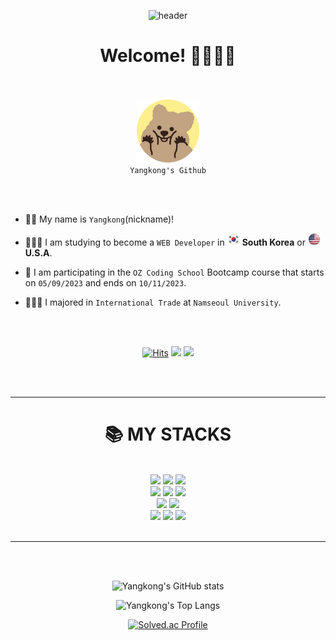 <div align="center">

![header](https://capsule-render.vercel.app/api?type=Waving&text=DEV-Yangkong&fontColor=ffffff&color=ffc8dd)

</div>

<div align=center>
  <h1>Welcome! 👋🏻👋🏻</h1>

<br/><br/>
<img src="ykProfile.png" width="20%" height="10%"/>
<br/>
`Yangkong's Github`

</div>

<br/><br/>

- 👩🏻 My name is `Yangkong`(nickname)!

- 👩🏻‍💻 I am studying to become a `WEB Developer` in <img src="south-korea.png" width="20"/> <b>South Korea</b> or <img src="USA.png" width="20"/> <b>U.S.A</b>.

- 📖 I am participating in the `OZ Coding School` Bootcamp course that starts on `05/09/2023` and ends on `10/11/2023`.

- 👩🏻‍🎓 I majored in `International Trade` at `Namseoul University`.

<br/><br/>

<div align=center>

[![Hits](https://hits.seeyoufarm.com/api/count/incr/badge.svg?url=https%3A%2F%2Fgithub.com%2FDEV-YangKong&count_bg=%23ef476f&title_bg=%23555555&icon=github.svg&icon_color=%23ef476f&title=hits&edge_flat=false)](https://hits.seeyoufarm.com)
<a href="https://dev-yangkong.tistory.com/" target="_blank"><img src="https://img.shields.io/badge/My tech blog-ffd166?style=flat-square&logo=GitHub Sponsors&logoColor=white&link=https://dev-yangkong.tistory.com/"/></a>
<a href="https://www.instagram.com/dev.yangkong/" target="_blank"><img src="https://img.shields.io/badge/Instagram-06d6a0?style=flat-square&logo=Instagram&logoColor=white"/></a>

</div>

<br/><br/>

---

<div align=center><h1>📚 MY STACKS</h1></div>

<br/>

<div align=center>

  <img src="https://img.shields.io/badge/html5-E34F26?style=for-the-badge&logo=html5&logoColor=white"> 
  <img src="https://img.shields.io/badge/css-1572B6?style=for-the-badge&logo=css3&logoColor=white"> 
  <img src="https://img.shields.io/badge/javascript-F7DF1E?style=for-the-badge&logo=javascript&logoColor=black"> 
  <br/>

  <img src="https://img.shields.io/badge/react-61DAFB?style=for-the-badge&logo=react&logoColor=black"> 
  <img src="https://img.shields.io/badge/vue.js-4FC08D?style=for-the-badge&logo=vue.js&logoColor=white"> 
  <img src="https://img.shields.io/badge/bootstrap-7952B3?style=for-the-badge&logo=bootstrap&logoColor=white">
  <br/>

  <img src="https://img.shields.io/badge/typescript-3178C6?style=for-the-badge&logo=typescript&logoColor=white">
  <img src="https://img.shields.io/badge/node.js-339933?style=for-the-badge&logo=Node.js&logoColor=white">
  <br/>

  <img src="https://img.shields.io/badge/tistory-ffafcc?style=for-the-badge&logo=tistory&logoColor=white">
  <img src="https://img.shields.io/badge/github-cdb4db?style=for-the-badge&logo=github&logoColor=white">
  <img src="https://img.shields.io/badge/git-F05032?style=for-the-badge&logo=git&logoColor=white">
  <br/><br/>

---

<br/><br/>

<div align=center>

![Yangkong's GitHub stats](https://github-readme-stats.vercel.app/api?username=DEV-Yangkong&show_icons=true&theme=radical&count_private=true)

![Yangkong's Top Langs](https://github-readme-stats.vercel.app/api/top-langs/?username=DEV-Yangkong&layout=compact&theme=radical)

[![Solved.ac Profile](http://mazassumnida.wtf/api/v2/generate_badge?boj=dev_yangkong)](https://solved.ac/dev_yangkong/)

</div align=center>

<br/><br/>
